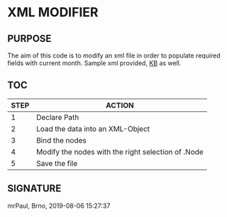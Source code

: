 # XML MODIFIER

## PURPOSE
The aim of this code is to modify an xml file in order to populate required fields with current month. Sample xml provided, [KB](ps_xml_modifier.md) as well.


## TOC

STEP | ACTION
-----|---------------------------------------------------
1    | Declare Path
2    | Load the data into an XML-Object
3    | Bind the nodes
4    | Modify the nodes with the right selection of .Node
5    | Save the file


## SIGNATURE 
mrPaul, Brno, 2019-08-06 15:27:37

